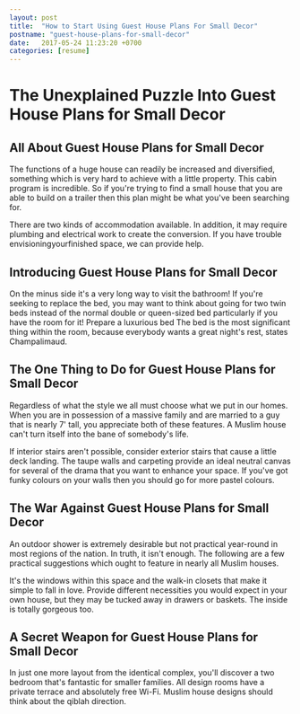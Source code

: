 ```yaml
---
layout: post
title:  "How to Start Using Guest House Plans For Small Decor"
postname: "guest-house-plans-for-small-decor"
date:   2017-05-24 11:23:20 +0700
categories: [resume]
---
```

 The Unexplained Puzzle Into Guest House Plans for Small Decor
==============================================================

 All About Guest House Plans for Small Decor 
---------------------------------------------

The functions of a huge house can readily be increased and diversified, something which is very hard to achieve with a little property. This cabin program is incredible. So if you're trying to find a small house that you are able to build on a trailer then this plan might be what you've been searching for.

There are two kinds of accommodation available. In addition, it may require plumbing and electrical work to create the conversion. If you have trouble envisioningyourfinished space, we can provide help.

 Introducing Guest House Plans for Small Decor 
-----------------------------------------------

On the minus side it's a very long way to visit the bathroom! If you're seeking to replace the bed, you may want to think about going for two twin beds instead of the normal double or queen-sized bed particularly if you have the room for it! Prepare a luxurious bed The bed is the most significant thing within the room, because everybody wants a great night's rest, states Champalimaud.

The One Thing to Do for Guest House Plans for Small Decor 
----------------------------------------------------------

Regardless of what the style we all must choose what we put in our homes. When you are in possession of a massive family and are married to a guy that is nearly 7' tall, you appreciate both of these features. A Muslim house can't turn itself into the bane of somebody's life.

If interior stairs aren't possible, consider exterior stairs that cause a little deck landing. The taupe walls and carpeting provide an ideal neutral canvas for several of the drama that you want to enhance your space. If you've got funky colours on your walls then you should go for more pastel colours.

The War Against Guest House Plans for Small Decor 
--------------------------------------------------

An outdoor shower is extremely desirable but not practical year-round in most regions of the nation. In truth, it isn't enough. The following are a few practical suggestions which ought to feature in nearly all Muslim houses.

It's the windows within this space and the walk-in closets that make it simple to fall in love. Provide different necessities you would expect in your own house, but they may be tucked away in drawers or baskets. The inside is totally gorgeous too.

 A Secret Weapon for Guest House Plans for Small Decor 
-------------------------------------------------------

In just one more layout from the identical complex, you'll discover a two bedroom that's fantastic for smaller families. All design rooms have a private terrace and absolutely free Wi-Fi. Muslim house designs should think about the qiblah direction.
